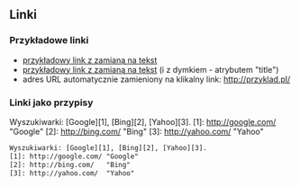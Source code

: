 ## Linki


### Przykładowe linki
* [przykładowy link z zamianą na tekst](http://przyklad.pl/)
* [przykładowy link z zamianą na tekst](http://przyklad.pl/ "Treść 'dymka' - element title") (i z dymkiem - atrybutem "title")
* adres URL automatycznie zamieniony na klikalny link:
  http://przyklad.pl/


### Linki jako przypisy
Wyszukiwarki: [Google][1], [Bing][2], [Yahoo][3].
[1]: http://google.com/ "Google"
[2]: http://bing.com/   "Bing"
[3]: http://yahoo.com/  "Yahoo"
```txt
Wyszukiwarki: [Google][1], [Bing][2], [Yahoo][3].
[1]: http://google.com/ "Google"
[2]: http://bing.com/   "Bing"
[3]: http://yahoo.com/  "Yahoo"
```